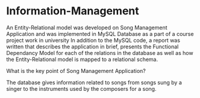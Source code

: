 # Information-Management
An Entity-Relational model was developed on Song Management Application and was implemented in MySQL Database as a part of a course project work in university
In addition to the MySQL code, a report was written that describes the application in brief, presents the Functional Dependancy Model for each of the relations in 
the database as well as how the Entity-Relational model is mapped to a relational schema. 

What is the key point of Song Management Application?

The database gives information related to songs from songs sung by a singer to the instruments used by the composers for a song.
